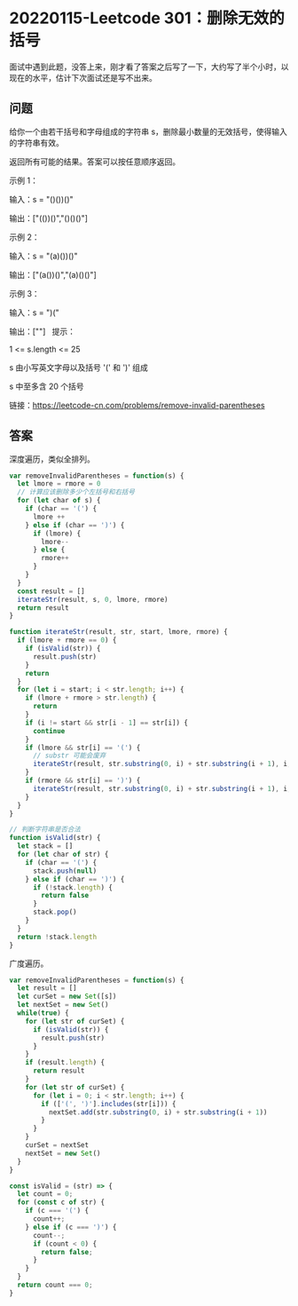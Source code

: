 # 20220115-Leetcode 301：删除无效的括号

面试中遇到此题，没答上来，刚才看了答案之后写了一下，大约写了半个小时，以现在的水平，估计下次面试还是写不出来。

## 问题

给你一个由若干括号和字母组成的字符串 s，删除最小数量的无效括号，使得输入的字符串有效。

返回所有可能的结果。答案可以按任意顺序返回。

示例 1：

输入：s = "()())()"

输出：["(())()","()()()"]

示例 2：

输入：s = "(a)())()"

输出：["(a())()","(a)()()"]

示例 3：

输入：s = ")("

输出：[""]
 
提示：

1 <= s.length <= 25

s 由小写英文字母以及括号 '(' 和 ')' 组成

s 中至多含 20 个括号

链接：https://leetcode-cn.com/problems/remove-invalid-parentheses

## 答案

深度遍历，类似全排列。

```JavaScript
var removeInvalidParentheses = function(s) {
  let lmore = rmore = 0
  // 计算应该删除多少个左括号和右括号
  for (let char of s) {
    if (char == '(') {
      lmore ++
    } else if (char == ')') {
      if (lmore) {
        lmore--
      } else {
        rmore++
      }
    }
  }
  const result = []
  iterateStr(result, s, 0, lmore, rmore)
  return result
}

function iterateStr(result, str, start, lmore, rmore) {
  if (lmore + rmore == 0) {
    if (isValid(str)) {
      result.push(str)
    }
    return
  }
  for (let i = start; i < str.length; i++) {
    if (lmore + rmore > str.length) {
      return
    }
    if (i != start && str[i - 1] == str[i]) {
      continue
    }
    if (lmore && str[i] == '(') {
      // substr 可能会废弃
      iterateStr(result, str.substring(0, i) + str.substring(i + 1), i, lmore - 1, rmore)
    }
    if (rmore && str[i] == ')') {
      iterateStr(result, str.substring(0, i) + str.substring(i + 1), i, lmore, rmore - 1)
    }
  }
}

// 判断字符串是否合法
function isValid(str) {
  let stack = []
  for (let char of str) {
    if (char == '(') {
      stack.push(null)
    } else if (char == ')') {
      if (!stack.length) {
        return false
      }
      stack.pop()
    }
  }
  return !stack.length
}
```

广度遍历。

```JavaScript
var removeInvalidParentheses = function(s) {
  let result = []
  let curSet = new Set([s])
  let nextSet = new Set()
  while(true) {
    for (let str of curSet) {
      if (isValid(str)) {
        result.push(str)
      }
    }
    if (result.length) {
      return result
    }
    for (let str of curSet) {
      for (let i = 0; i < str.length; i++) {
        if (['(', ')'].includes(str[i])) {
          nextSet.add(str.substring(0, i) + str.substring(i + 1))
        }
      }
    }
    curSet = nextSet
    nextSet = new Set()
  }
}

const isValid = (str) => {
  let count = 0;
  for (const c of str) {
    if (c === '(') {
      count++;
    } else if (c === ')') {
      count--;
      if (count < 0) {
        return false;
      }
    }
  }
  return count === 0;
}
```
















